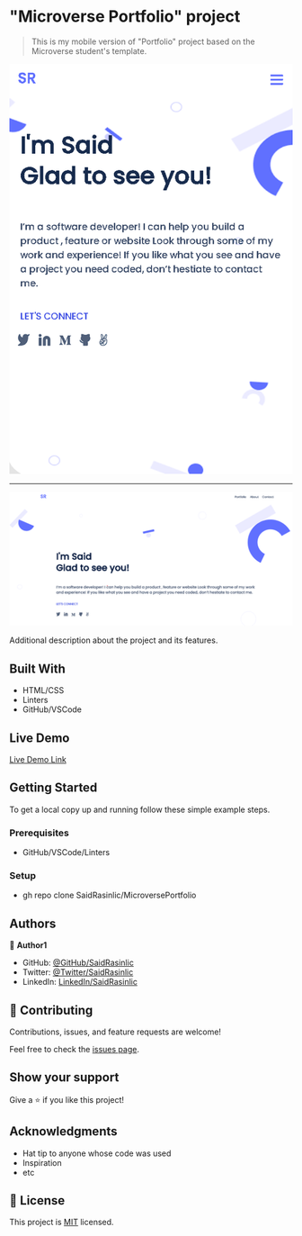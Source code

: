 # "Microverse Portfolio" project

> This is my mobile version of "Portfolio" project based on the Microverse student's template.

![screenshot](./images/mobile-version.png) <hr/>
![screenshot](./images/portfolio-desktop.png)

Additional description about the project and its features.

## Built With

- HTML/CSS
- Linters
- GitHub/VSCode

## Live Demo

[Live Demo Link](https://saidrasinlic.github.io/MicroversePortfolio/)

## Getting Started

To get a local copy up and running follow these simple example steps.

### Prerequisites

- GitHub/VSCode/Linters

### Setup

- gh repo clone SaidRasinlic/MicroversePortfolio

## Authors

👤 **Author1**

- GitHub: [@GitHub/SaidRasinlic](https://twitter.com/SaidRasinlic)
- Twitter: [@Twitter/SaidRasinlic](https://twitter.com/SaidRasinlic)
- LinkedIn: [LinkedIn/SaidRasinlic](https://www.linkedin.com/in/saidrasinlic)

## 🤝 Contributing

Contributions, issues, and feature requests are welcome!

Feel free to check the [issues page](../../issues/).

## Show your support

Give a ⭐️ if you like this project!

## Acknowledgments

- Hat tip to anyone whose code was used
- Inspiration
- etc

## 📝 License

This project is [MIT](LICENSE) licensed.
